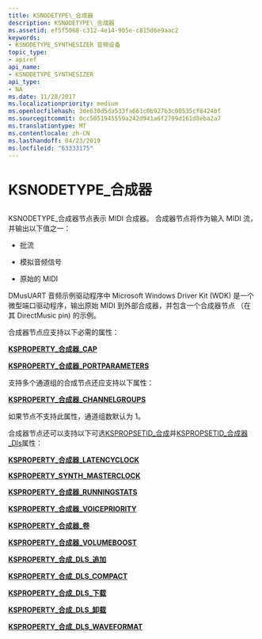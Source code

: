 ```yaml
---
title: KSNODETYPE\_合成器
description: KSNODETYPE\_合成器
ms.assetid: ef5f5068-c312-4e14-905e-c815d6e9aac2
keywords:
- KSNODETYPE_SYNTHESIZER 音频设备
topic_type:
- apiref
api_name:
- KSNODETYPE_SYNTHESIZER
api_type:
- NA
ms.date: 11/28/2017
ms.localizationpriority: medium
ms.openlocfilehash: 3de630d5da533fa661c0b927b3c00535cf8424bf
ms.sourcegitcommit: 0cc5051945559a242d941a6f2799d161d8eba2a7
ms.translationtype: MT
ms.contentlocale: zh-CN
ms.lasthandoff: 04/23/2019
ms.locfileid: "63333175"
---
```

# <a name="ksnodetypesynthesizer"></a>KSNODETYPE\_合成器


## <span id="ddk_ksnodetype_synthesizer_ks"></span><span id="DDK_KSNODETYPE_SYNTHESIZER_KS"></span>


KSNODETYPE\_合成器节点表示 MIDI 合成器。 合成器节点将作为输入 MIDI 流，并输出以下值之一：

-   批流

-   模拟音频信号

-   原始的 MIDI

DMusUART 音频示例驱动程序中 Microsoft Windows Driver Kit (WDK) 是一个微型端口驱动程序，输出原始 MIDI 到外部合成器，并包含一个合成器节点 （在其 DirectMusic pin) 的示例。

合成器节点应支持以下必需的属性：

[**KSPROPERTY\_合成器\_CAP**](https://msdn.microsoft.com/library/windows/hardware/ff537389)

[**KSPROPERTY\_合成器\_PORTPARAMETERS**](https://msdn.microsoft.com/library/windows/hardware/ff537405)

支持多个通道组的合成节点还应支持以下属性：

[**KSPROPERTY\_合成器\_CHANNELGROUPS**](https://msdn.microsoft.com/library/windows/hardware/ff537390)

如果节点不支持此属性，通道组数默认为 1。

合成器节点还可以支持以下可选[KSPROPSETID\_合成](kspropsetid-synth.md)并[KSPROPSETID\_合成器\_Dls](kspropsetid-synth-dls.md)属性：

[**KSPROPERTY\_合成器\_LATENCYCLOCK**](https://msdn.microsoft.com/library/windows/hardware/ff537402)

[**KSPROPERTY\_SYNTH\_MASTERCLOCK**](https://msdn.microsoft.com/library/windows/hardware/ff537403)

[**KSPROPERTY\_合成器\_RUNNINGSTATS**](https://msdn.microsoft.com/library/windows/hardware/ff537406)

[**KSPROPERTY\_合成器\_VOICEPRIORITY**](https://msdn.microsoft.com/library/windows/hardware/ff537407)

[**KSPROPERTY\_合成器\_卷**](https://msdn.microsoft.com/library/windows/hardware/ff537409)

[**KSPROPERTY\_合成器\_VOLUMEBOOST**](https://msdn.microsoft.com/library/windows/hardware/ff537410)

[**KSPROPERTY\_合成\_DLS\_追加**](https://msdn.microsoft.com/library/windows/hardware/ff537392)

[**KSPROPERTY\_合成\_DLS\_COMPACT**](https://msdn.microsoft.com/library/windows/hardware/ff537394)

[**KSPROPERTY\_合成\_DLS\_下载**](https://msdn.microsoft.com/library/windows/hardware/ff537396)

[**KSPROPERTY\_合成\_DLS\_卸载**](https://msdn.microsoft.com/library/windows/hardware/ff537398)

[**KSPROPERTY\_合成\_DLS\_WAVEFORMAT**](https://msdn.microsoft.com/library/windows/hardware/ff537400)

 

 





